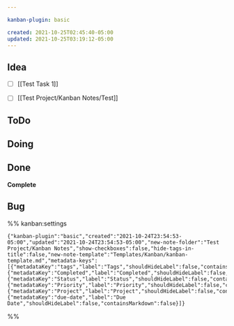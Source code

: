 ```yaml
---

kanban-plugin: basic

created: 2021-10-25T02:45:40-05:00
updated: 2021-10-25T03:19:12-05:00
---
```


## Idea

- [ ] [[Test Task 1]]
- [ ] [[Test Project/Kanban Notes/Test]]


## ToDo



## Doing



## Done

**Complete**


## Bug





%% kanban:settings
```
{"kanban-plugin":"basic","created":"2021-10-24T23:54:53-05:00","updated":"2021-10-24T23:54:53-05:00","new-note-folder":"Test Project/Kanban Notes","show-checkboxes":false,"hide-tags-in-title":false,"new-note-template":"Templates/Kanban/kanban-template.md","metadata-keys":[{"metadataKey":"tags","label":"Tags","shouldHideLabel":false,"containsMarkdown":false},{"metadataKey":"Completed","label":"Completed","shouldHideLabel":false,"containsMarkdown":false},{"metadataKey":"Status","label":"Status","shouldHideLabel":false,"containsMarkdown":false},{"metadataKey":"Priority","label":"Priority","shouldHideLabel":false,"containsMarkdown":false},{"metadataKey":"Project","label":"Project","shouldHideLabel":false,"containsMarkdown":true},{"metadataKey":"due-date","label":"Due Date","shouldHideLabel":false,"containsMarkdown":false}]}
```
%%